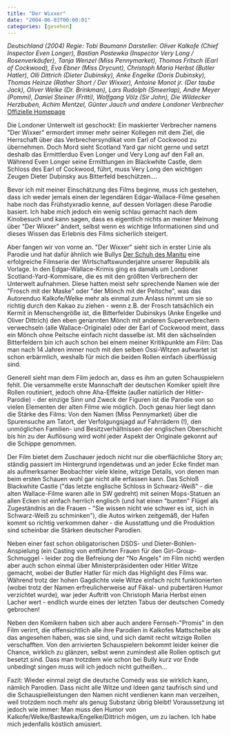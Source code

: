 ```yaml
---
title: "Der Wixxer"
date: "2004-06-03T00:00:01"
categories: [gesehen]
---
```


*Deutschland (2004)
Regie: Tobi Baumann
Darsteller: Oliver Kalkofe (Chief Inspector Even Longer), Bastian Pastewka (Inspector Very Long / Rosenverkäufer), Tanja Wenzel (Miss Pennymarket), Thomas Fritsch (Earl of Cockwood), Eva Ebner (Miss Drycunt), Christoph Maria Herbst (Butler Hatler), Olli Dittrich (Dieter Dubinsky), Anke Engelke (Doris Dubinsky), Thomas Heinze (Rather Short / Der Wixxer), Antoine Monot jr. (Der taube Jack), Oliver Welke (Dr. Brinkman), Lars Rudolph (Smeerlap), Andre Meyer (Pommi), Daniel Steiner (Fritti), Wolfgang Völz (Sir John), Die Wildecker Herzbuben, Achim Mentzel, Günter Jauch und andere Londoner Verbrecher*
[Offizielle Homepage](http://www.weristderwixxer.de/)

Die Londoner Unterwelt ist geschockt: Ein maskierter Verbrecher namens "Der Wixxer" ermordert immer mehr seiner Kollegen mit dem Ziel, die Herrschaft über das Verbrechersyndikat vom Earl of Cockwood zu übernehmen. Doch Mord sieht Scotland Yard gar nicht gerne und setzt deshalb das Ermittlerduo Even Longer und Very Long auf den Fall an. Während Even Longer seine Ermittlungen im Blackwhite Castle, dem Schloss des Earl of Cockwood, führt, muss Very Long den wichtigen Zeugen Dieter Dubinsky aus Bitterfeld beschützen....

Bevor ich mit meiner Einschätzung des Films beginne, muss ich gestehen, dass ich weder jemals einen der legendären Edgar-Wallace-Filme gesehen habe noch das Frühstyxradio kenne, auf dessen Vorlagen diese Parodie basiert. Ich habe mich jedoch ein wenig schlau gemacht nach dem Kinobesuch und kann sagen, dass es eigentlich nichts an meiner Meinung über "Der Wixxer" ändert, selbst wenn es wichtige Informationen sind und dieses Wissen das Erlebnis des Films sicherlich steigert.

Aber fangen wir von vorne an. "Der Wixxer" sieht sich in erster Linie als Parodie und hat dafür ähnlich wie Bullys [Der Schuh des Manitu](/2001/08/15/der-schuh-des-manitu/) eine erfolgreiche Filmserie der Wirtschaftswunderjahre unserer Republik als Vorlage. In den Edgar-Wallace-Krimis ging es damals um Londoner Scotland-Yard-Kommisare, die es mit den größten Verbrechern der Unterwelt aufnahmen. Diese hatten meist sehr sprechende Namen wie der "Frosch mit der Maske" oder "der Mönch mit der Peitsche", was das Autorenduo Kalkofe/Welke mehr als einmal zum Anlass nimmt um sie so richtig durch den Kakao zu ziehen - wenn z.B. der Frosch tatsächlich ein Kermit in Menschengröße ist, die Bitterfelder Dubinskys (Anke Engelke und Oliver Dittrich) den eben genannten Mönch mit anderen Superverbrechern verwechseln (alle Wallace-Originale) oder der Earl of Cockwood meint, dass ein Mönch ohne Peitsche einfach nicht dasselbe ist. Mit den sächselnden Bitterfeldern bin ich auch schon bei einem meiner Kritikpunkte am Film: Das man nach 14 Jahren immer noch mit den selben Ossi-Witzen aufwartet ist schon erbärmlich, weshalb für mich die beiden Rollen einfach überflüssig sind.

Generell sieht man dem Film jedoch an, dass es ihm an guten Schauspielern fehlt. Die versammelte erste Mannschaft der deutschen Komiker spielt ihre Rollen routiniert, jedoch ohne Aha-Effekte (außer natürlich der Hitler-Parodie) - der einzige Sinn und Zweck der Figuren ist die Parodie von so vielen Elementen der alten Filme wie möglich. Doch genau hier liegt dann die Stärke des Films: Von den Namen (Miss Pennymarket) über die Spurensuche am Tatort, der Verfolgungsjagd auf Fahrrädern (!), den unmöglichen Familien- und Besitzverhältnissen der englischen Oberschicht bis hin zu der Auflösung wird wohl jeder Aspekt der Originale gekonnt auf die Schippe genommen.

Der Film bietet dem Zuschauer jedoch nicht nur die oberflächliche Story an; ständig passiert im Hintergrund irgendetwas und an jeder Ecke findet man als aufmerksamer Beobachter viele kleine, witzige Details, von denen man beim ersten Schauen wohl gar nicht alle erfassen kann. Das Schloß Blackwhite Castle ("das letzte englische Schloss in Schwarz-Weiß" - die alten Wallace-Filme waren alle in SW gedreht) mit seinen Mops-Statuen an allen Ecken ist einfach herrlich englisch (und hat einen "bunten" Flügel als Zugeständnis an die Frauen - "Sie wissen nicht wie schwer es ist, sich in Schwarz-Weiß zu schminken"), die Autos wirken zeitgemäß, der Hafen kommt so richtig verkommen daher - die Ausstattung und die Produktion sind scheinbar die Stärken deutscher Parodien.

Neben einer fast schon obligatorischen DSDS- und Dieter-Bohlen-Anspielung (ein Casting von entführten Frauen für den Girl-Group-Schmuggel - leider zog die Befreiung der "No Angels" im Film nicht) werden aber auch schon einmal über Ministerpräsidenten oder Hitler Witze gemacht, wobei der Butler Hatler für mich das Highlight des Films war. Während trotz der hohen Gagdichte viele Witze einfach nicht funktionierten (wobei trotz der Namen erfreulicherweise auf Fäkal- und pubertären Humor verzichtet wurde), war jeder Auftritt von Christoph Maria Herbst einen Lacher wert - endlich wurde eines der letzten Tabus der deutschen Comedy gebrochen!

Neben den Komikern haben sich aber auch andere Fernseh-"Promis" in den Film verirrt, die offensichtlich alle ihre Parodien in Kalkofes Mattscheibe als das angesehen haben, was sie sind, und sich damit recht witzige Rollen verschafften. Von den arrivierten Schauspielern bekommt leider keiner die Chance, wirklich zu glänzen, selbst wenn zumindest alle Rollen optisch gut besetzt sind. Dass man trotzdem wie schon bei Bully kurz vor Ende unbedingt singen muss will ich jedoch nicht gutheißen...

Fazit: Wieder einmal zeigt die deutsche Comedy was sie wirklich kann, nämlich Parodien. Dass nicht alle Witze und Ideen ganz taufrisch sind und die Schauspielleistungen den Namen nicht verdienen kann man verzeihen, weil trotzdem noch mehr als genug Substanz übrig bleibt! Voraussetzung ist jedoch wie immer: Man muss den Humor von Kalkofe/Welke/Bastewka/Engelke/Dittrich mögen, um zu lachen. Ich habe mich jedenfalls köstlich amüsiert.
